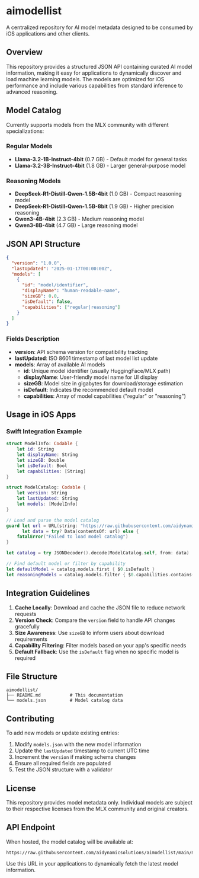 # aimodellist

A centralized repository for AI model metadata designed to be consumed by iOS applications and other clients.

## Overview

This repository provides a structured JSON API containing curated AI model information, making it easy for applications to dynamically discover and load machine learning models. The models are optimized for iOS performance and include various capabilities from standard inference to advanced reasoning.

## Model Catalog

Currently supports models from the MLX community with different specializations:

### Regular Models
- **Llama-3.2-1B-Instruct-4bit** (0.7 GB) - Default model for general tasks
- **Llama-3.2-3B-Instruct-4bit** (1.8 GB) - Larger general-purpose model

### Reasoning Models
- **DeepSeek-R1-Distill-Qwen-1.5B-4bit** (1.0 GB) - Compact reasoning model
- **DeepSeek-R1-Distill-Qwen-1.5B-8bit** (1.9 GB) - Higher precision reasoning
- **Qwen3-4B-4bit** (2.3 GB) - Medium reasoning model
- **Qwen3-8B-4bit** (4.7 GB) - Large reasoning model

## JSON API Structure

```json
{
  "version": "1.0.0",
  "lastUpdated": "2025-01-17T00:00:00Z",
  "models": [
    {
      "id": "model/identifier",
      "displayName": "human-readable-name",
      "sizeGB": 0.0,
      "isDefault": false,
      "capabilities": ["regular|reasoning"]
    }
  ]
}
```

### Fields Description
- **version**: API schema version for compatibility tracking
- **lastUpdated**: ISO 8601 timestamp of last model list update
- **models**: Array of available AI models
  - **id**: Unique model identifier (usually HuggingFace/MLX path)
  - **displayName**: User-friendly model name for UI display
  - **sizeGB**: Model size in gigabytes for download/storage estimation
  - **isDefault**: Indicates the recommended default model
  - **capabilities**: Array of model capabilities ("regular" or "reasoning")

## Usage in iOS Apps

### Swift Integration Example

```swift
struct ModelInfo: Codable {
    let id: String
    let displayName: String
    let sizeGB: Double
    let isDefault: Bool
    let capabilities: [String]
}

struct ModelCatalog: Codable {
    let version: String
    let lastUpdated: String
    let models: [ModelInfo]
}

// Load and parse the model catalog
guard let url = URL(string: "https://raw.githubusercontent.com/aidynamicsolutions/aimodellist/main/models.json"),
      let data = try? Data(contentsOf: url) else {
    fatalError("Failed to load model catalog")
}

let catalog = try JSONDecoder().decode(ModelCatalog.self, from: data)

// Find default model or filter by capability
let defaultModel = catalog.models.first { $0.isDefault }
let reasoningModels = catalog.models.filter { $0.capabilities.contains("reasoning") }
```

## Integration Guidelines

1. **Cache Locally**: Download and cache the JSON file to reduce network requests
2. **Version Check**: Compare the `version` field to handle API changes gracefully
3. **Size Awareness**: Use `sizeGB` to inform users about download requirements
4. **Capability Filtering**: Filter models based on your app's specific needs
5. **Default Fallback**: Use the `isDefault` flag when no specific model is required

## File Structure

```
aimodellist/
├── README.md           # This documentation
└── models.json         # Model catalog data
```

## Contributing

To add new models or update existing entries:

1. Modify `models.json` with the new model information
2. Update the `lastUpdated` timestamp to current UTC time
3. Increment the `version` if making schema changes
4. Ensure all required fields are populated
5. Test the JSON structure with a validator

## License

This repository provides model metadata only. Individual models are subject to their respective licenses from the MLX community and original creators.

## API Endpoint

When hosted, the model catalog will be available at:
```
https://raw.githubusercontent.com/aidynamicsolutions/aimodellist/main/models.json
```

Use this URL in your applications to dynamically fetch the latest model information.